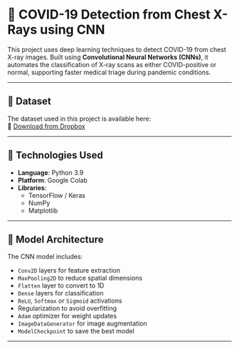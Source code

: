 
# 🦠 COVID-19 Detection from Chest X-Rays using CNN

This project uses deep learning techniques to detect COVID-19 from chest X-ray images. Built using **Convolutional Neural Networks (CNNs)**, it automates the classification of X-ray scans as either COVID-positive or normal, supporting faster medical triage during pandemic conditions.

---

## 📁 Dataset

The dataset used in this project is available here:  
🔗 [Download from Dropbox](https://www.dropbox.com/scl/fi/8jafvmu9s23e3bpmaou3c/CovidDataset-20200427T133042Z-001.zip?dl=0&e=1&rlkey=p1slfgi51d7cmi5161ixvicmq)


---

## 🧪 Technologies Used

- **Language**: Python 3.9  
- **Platform**: Google Colab  
- **Libraries**:  
  - TensorFlow / Keras  
  - NumPy  
  - Matplotlib  

---

## 🧠 Model Architecture

The CNN model includes:
- `Conv2D` layers for feature extraction
- `MaxPooling2D` to reduce spatial dimensions
- `Flatten` layer to convert to 1D
- `Dense` layers for classification
- `ReLU`, `Softmax` or `Sigmoid` activations
- Regularization to avoid overfitting
- `Adam` optimizer for weight updates
- `ImageDataGenerator` for image augmentation
- `ModelCheckpoint` to save the best model

---

